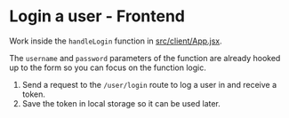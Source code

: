# Login a user - Frontend

Work inside the `handleLogin` function in [src/client/App.jsx](../src/client/App.jsx).

The `username` and `password` parameters of the function are already hooked up to the form so you can focus on the function logic.

1. Send a request to the `/user/login` route to log a user in and receive a token.
2. Save the token in local storage so it can be used later.
